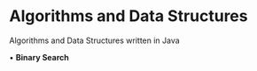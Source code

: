 # Algorithms and Data Structures
Algorithms and Data Structures written in Java

• **Binary Search**

